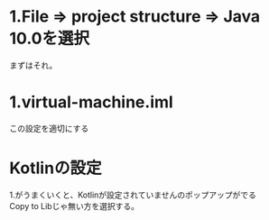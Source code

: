 # 1.File => project structure => Java 10.0を選択
まずはそれ。

# 1.virtual-machine.iml
この設定を適切にする

# Kotlinの設定
1.がうまくいくと、Kotlinが設定されていませんのポップアップがでる  
Copy to Libじゃ無い方を選択する。